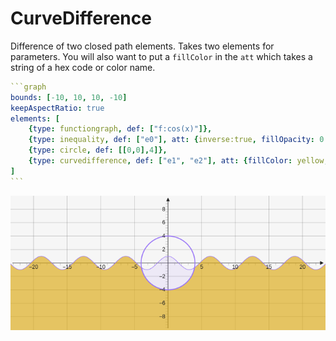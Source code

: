 # CurveDifference

Difference of two closed path elements. Takes two elements for parameters. You will also want to put a `fillColor` in the `att` which takes a string of a hex code or color name.

````yaml
```graph
bounds: [-10, 10, 10, -10]
keepAspectRatio: true
elements: [
	{type: functiongraph, def: ["f:cos(x)"]},
	{type: inequality, def: ["e0"], att: {inverse:true, fillOpacity: 0.1}},
	{type: circle, def: [[0,0],4]},
	{type: curvedifference, def: ["e1", "e2"], att: {fillColor: yellow, fillOpacity: 0.6}}
]
```
````

![curveDifference](../../imgs/CurveDifference-graph-1.png)
